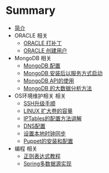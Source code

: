 # Summary

* [简介](README.md)
* ORACLE 相关
   * [ORACLE 打补丁](oracle_patch.md)
   * [ORACLE 创建用户](oracle_create_user.md)
* MongoDB 相关
   * [MongoDB 配置](config_mongodb_service.md)
   * [MongoDB 安装后以服务方式启动](create_linux_service_mongodb.md)
   * [MongoDB API的使用](mongodb_api_usage.md)
   * [MongoDB 的大数据分析方法](mongodb_bigdata_analyz.md)
* OS环境维护相关 相关
   * [SSH升级手顺](ssh_upgrade.md)
   * [LINUX 扩大卷的容量](linux_volume.md)
   * [IPTables的配置方法讲解](IPTables的配置方法讲解.md)
   * [DNS配置](DNS配置.md)
   * [设置本地时钟同步](设置本地时钟同步.md)
   * [Puppet的安装和配置](Puppet的安装和配置.md)
* 编程 相关
   * [正则表达式教程](正则表达式教程.md)
   * [Spring多数据源实现](Spring多数据源实现.md)

